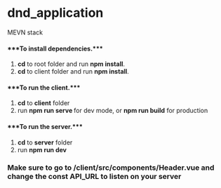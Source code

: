 # dnd_application
MEVN stack

<h4>***To install dependencies.***</h4>
<ol>
  <li><strong>cd</strong> to root folder and run <strong>npm install</strong>.</li>
  <li><strong>cd</strong> to client folder and run <strong>npm install</strong>.</li>
</ol>
<h4>***To run the client.***</h4>
<ol>
  <li><strong>cd</strong> to <strong>client</strong> folder</li>
  <li>run <strong>npm run serve </strong> for dev mode, or <strong>npm run build</strong> for production</li>
</ol>
<h4>***To run the server.***</h4>
<ol>
  <li><strong>cd</strong> to <strong>server</strong> folder</li>
  <li>run <strong>npm run dev </strong></li>
</ol>

<h3> Make sure to go to <strong> /client/src/components/Header.vue </strong> and change the <strong> const API_URL </strong>
to listen on your server </h3>
